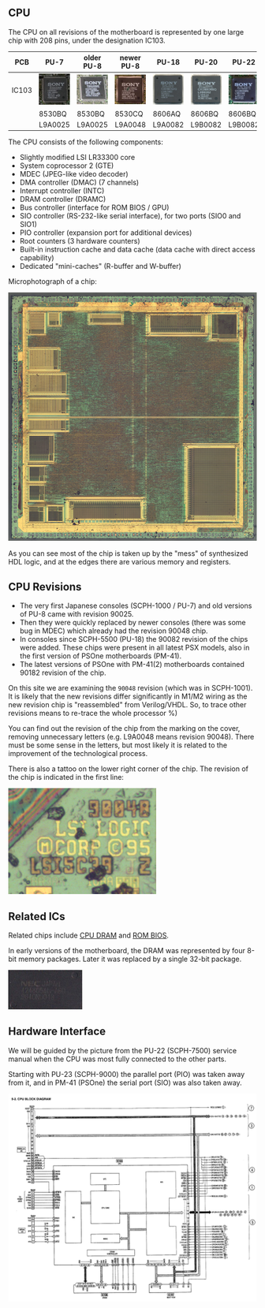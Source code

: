 ## CPU

The CPU on all revisions of the motherboard is represented by one large chip with 208 pins, under the designation IC103.

|PCB|PU-7|older PU-8|newer PU-8|PU-18|PU-20|PU-22|PU-23|PM-41|PM-41(2)|
|---|---|---|---|---|---|---|---|---|---|
|IC103|![CXD8530BQ_package](/wiki/imgstore/CXD8530BQ_package.jpg)|![8530BQ_PU8_package](/wiki/imgstore/8530BQ_PU8_package.jpg)|![8530CQ_package](/wiki/imgstore/8530CQ_package.jpg)|![CXD8606AQ_package](/wiki/imgstore/CXD8606AQ_package.jpg)|![CXD8606BQ_package](/wiki/imgstore/CXD8606BQ_package.jpg)|![8606BQ_PU22_package](/wiki/imgstore/8606BQ_PU22_package.jpg)|![8606BQ_PU23_package](/wiki/imgstore/8606BQ_PU23_package.jpg)|![8606BQ_PM41_package](/wiki/imgstore/8606BQ_PM41_package.jpg)|![CXD8606CQ_package](/wiki/imgstore/CXD8606CQ_package.jpg)|
||8530BQ|8530BQ|8530CQ|8606AQ|8606BQ|8606BQ|8606BQ|8606BQ|8606CQ|
||L9A0025|L9A0025|L9A0048|L9A0082|L9B0082|L9B0082|L9B0082|L9B0082|L9A0182|

The CPU consists of the following components:

- Slightly modified LSI LR33300 core
- System coprocessor 2 (GTE)
- MDEC (JPEG-like video decoder)
- DMA controller (DMAC) (7 channels)
- Interrupt controller (INTC)
- DRAM controller (DRAMC)
- Bus controller (interface for ROM BIOS / GPU)
- SIO controller (RS-232-like serial interface), for two ports (SIO0 and SIO1)
- PIO controller (expansion port for additional devices)
- Root counters (3 hardware counters)
- Built-in instruction cache and data cache (data cache with direct access capability)
- Dedicated "mini-caches" (R-buffer and W-buffer)

Microphotograph of a chip:

![Cpu_chip](/wiki//imgstore/Cpu_chip.jpg)

As you can see most of the chip is taken up by the "mess" of synthesized HDL logic, and at the edges there are various memory and registers.

## CPU Revisions

- The very first Japanese consoles (SCPH-1000 / PU-7) and old versions of PU-8 came with revision 90025.
- Then they were quickly replaced by newer consoles (there was some bug in MDEC) which already had the revision 90048 chip.
- In consoles since SCPH-5500 (PU-18) the 90082 revision of the chips were added. These chips were present in all latest PSX models, also in the first version of PSOne motherboards (PM-41).
- The latest versions of PSOne with PM-41(2) motherboards contained 90182 revision of the chip.

On this site we are examining the `90048` revision (which was in SCPH-1001). It is likely that the new revisions differ significantly in M1/M2 wiring as the new revision chip is "reassembled" from Verilog/VHDL. So, to trace other revisions means to re-trace the whole processor %)

You can find out the revision of the chip from the marking on the cover, removing unnecessary letters (e.g. L9A0048 means revision 90048). There must be some sense in the letters, but most likely it is related to the improvement of the technological process.

There is also a tattoo on the lower right corner of the chip. The revision of the chip is indicated in the first line:

![6f18eaaedc260890621c89afba5b0b46](/wiki//imgstore/6f18eaaedc260890621c89afba5b0b46.jpg)

## Related ICs

Related chips include [CPU DRAM](dram.md) and [ROM BIOS](bios.md).

In early versions of the motherboard, the DRAM was represented by four 8-bit memory packages. Later it was replaced by a single 32-bit package.

![Cpu_ram_nec_424805al-a60](/wiki//imgstore/Cpu_ram_nec_424805al-a60.jpg)

## Hardware Interface

We will be guided by the picture from the PU-22 (SCPH-7500) service manual when the CPU was most fully connected to the other parts.

Starting with PU-23 (SCPH-9000) the parallel port (PIO) was taken away from it, and in PM-41 (PSOne) the serial port (SIO) was also taken away.

![CPU_Block](/wiki//imgstore/CPU_Block.jpg)
